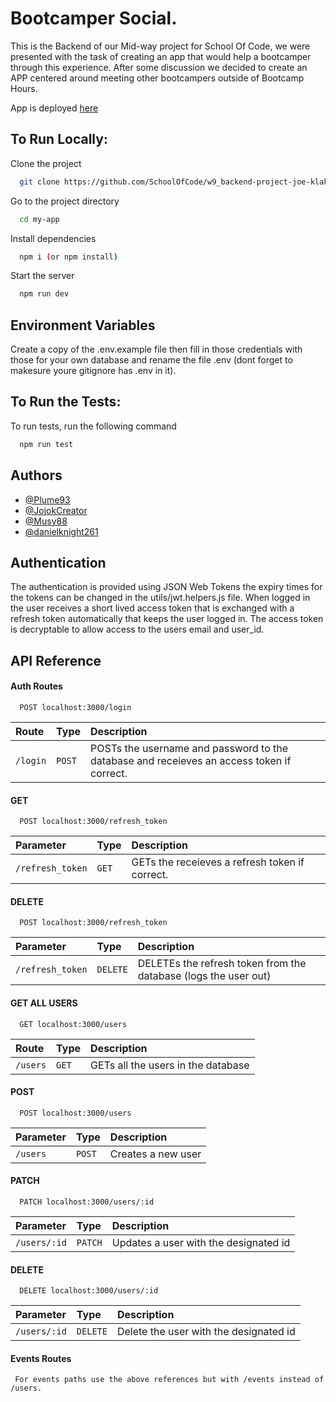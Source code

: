 
# Bootcamper Social.

This is the Backend of our Mid-way project for School Of Code, we were presented with the task of creating an app that would help a bootcamper through this experience. After some discussion we decided to create an APP centered around meeting other bootcampers outside of Bootcamp Hours.

App is deployed [here](https://front-end-bootcamper-social.netlify.app/)
## To Run Locally:

Clone the project

```bash
  git clone https://github.com/SchoolOfCode/w9_backend-project-joe-klakus-the-wailers.git
```

Go to the project directory

```bash
  cd my-app
```

Install dependencies

```bash
  npm i (or npm install)
```

Start the server

```bash
  npm run dev
```


## Environment Variables

Create a copy of the .env.example file then fill in those credentials with those for your own database and rename the file .env (dont forget to makesure youre gitignore has .env in it).
## To Run the Tests:

To run tests, run the following command

```bash
  npm run test
```


## Authors

- [@Plume93](https://github.com/Plume93)
- [@JojokCreator](https://github.com/JojokCreator)
- [@Musy88](https://github.com/Musy88)
- [@danielknight261](https://github.com/danielknight261)


## Authentication

The authentication is provided using JSON Web Tokens the expiry times for the tokens can be changed in the utils/jwt.helpers.js file. When logged in the user receives a short lived access token that is exchanged with a refresh token automatically that keeps the user logged in. The access token is decryptable to allow access to the users email and user_id.

## API Reference
#### Auth Routes
```http
  POST localhost:3000/login
```

| Route     | Type     | Description                |
| :-------- | :------- | :------------------------- |
| `/login` | `POST` | POSTs the username and password to the database and receieves an access token if correct. |

#### GET 

```http
  POST localhost:3000/refresh_token
```

| Parameter | Type     | Description                       |
| :-------- | :------- | :-------------------------------- |
| `/refresh_token`      | `GET` | GETs the receieves a refresh token if correct. |

#### DELETE 

```http
  POST localhost:3000/refresh_token
```

| Parameter | Type     | Description                       |
| :-------- | :------- | :-------------------------------- |
| `/refresh_token`      | `DELETE` | DELETEs the refresh token from the database (logs the user out)|


#### GET ALL USERS

```http
  GET localhost:3000/users
```

| Route     | Type     | Description                |
| :-------- | :------- | :------------------------- |
| `/users` | `GET` | GETs all the users in the database |

#### POST 

```http
  POST localhost:3000/users
```

| Parameter | Type     | Description                       |
| :-------- | :------- | :-------------------------------- |
| `/users`      | `POST` | Creates a new user |

#### PATCH 

```http
  PATCH localhost:3000/users/:id
```

| Parameter | Type     | Description                       |
| :-------- | :------- | :-------------------------------- |
| `/users/:id`      | `PATCH` | Updates a user with the designated id |

#### DELETE

```http
  DELETE localhost:3000/users/:id
```

| Parameter | Type     | Description                       |
| :-------- | :------- | :-------------------------------- |
| `/users/:id`      | `DELETE` | Delete the user with the designated id |


#### Events Routes
```http
 For events paths use the above references but with /events instead of /users.
```






